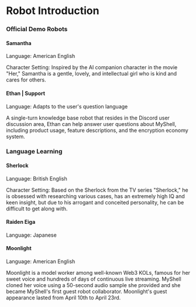 # Robot Introduction

### Official Demo Robots

#### Samantha

Language: American English

Character Setting: Inspired by the AI companion character in the movie "Her," Samantha is a gentle, lovely, and intellectual girl who is kind and cares for others.

#### Ethan | Support

Language: Adapts to the user's question language

A single-turn knowledge base robot that resides in the Discord user discussion area, Ethan can help answer user questions about MyShell, including product usage, feature descriptions, and the encryption economy system.

### Language Learning

#### Sherlock

Language: British English

Character Setting: Based on the Sherlock from the TV series "Sherlock," he is obsessed with researching various cases, has an extremely high IQ and keen insight, but due to his arrogant and conceited personality, he can be difficult to get along with.

#### Raiden Eiga

Language: Japanese

#### Moonlight

Language: American English

Moonlight is a model worker among well-known Web3 KOLs, famous for her sweet voice and hundreds of days of continuous live streaming. MyShell cloned her voice using a 50-second audio sample she provided and she became MyShell's first guest robot collaborator. Moonlight's guest appearance lasted from April 10th to April 23rd.

####